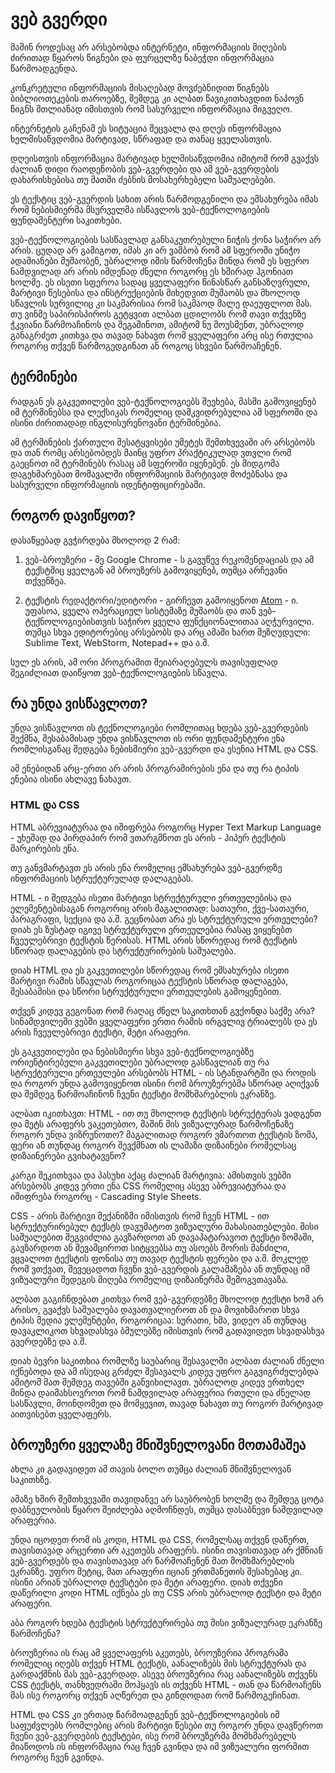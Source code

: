 # ვებ გვერდი

მაშინ როდესაც არ არსებობდა ინტერნეტი, ინფორმაციის მიღების ძირითად წყაროს წიგნები და ფურცელზე ნაბეჭდი ინფორმაცია წარმოადგენდა.

კონკრეტული ინფორმაციის მისაღებად მოვძებნიდით წიგნებს ბიბლიოთეკების თაროებზე, შემდეგ კი ალბათ წავიკითხავდით ნაპოვნ წიგნს მთლიანად იმისთვის რომ სასურველი ინფორმაცია მიგვეღო.

ინტერნეტის გაჩენამ ეს სიტუაცია შეცვალა და დღეს ინფორმაცია ხელმისაწვდომია მარტივად, სწრაფად და თანაც ყველასთვის.

დღეისთვის ინფორმაცია მარტივად ხელმისაწვდომია იმიტომ რომ გვაქვს ძალიან დიდი რაოდენობის ვებ-გვერდები და ამ ვებ-გვერდების დახარისხებისა თუ მათში ძებნის მოსახერხებელი საშუალებები.

ეს ტექსტიც ვებ-გვერდის სახით არის წარმოდგენილი და ემსახურება იმას რომ ნებისმიერმა მსურველმა ისწავლოს ვებ-ტექნოლოგიების ფუნდამენტური საკითხები.

ვებ-ტექნოლოგიების სასწავლად განსაკუთრებული ნიჭის ქონა საჭირო არ არის. ცუდად არ გამიგოთ, იმას კი არ ვამბობ რომ ამ სფეროში უნიჭო ადამიანები მუშაობენ, უბრალოდ იმის წარმოჩენა მინდა რომ ეს სფერო ნამდვილად არ არის იმდენად ძნელი როგორც ეს ხშირად ჰგონიათ ხოლმე. ეს ისეთი სფეროა სადაც ყველაფერი წინასწარ განსაზღვრული, მარტივი წესებისა და ინსტრუქციების მიხედვით მუშაობს და მხოლოდ სწავლის სურვილიც კი საკმარისია რომ საკმაოდ მალე დაეუფლოთ მას. თუ ვინმე საპირისპიროს გეტყვით ალბათ ცდილობს რომ თავი თქვენზე ჭკვიანი წარმოაჩინოს და შეგაშინოთ, ამიტომ ნუ მოუსმენთ, უბრალოდ განაგრძეთ კითხვა და თავად ნახავთ რომ ყველაფერი არც ისე რთულია როგორც თქვენ წარმოგედგინათ ან როგოც სხვები წარმოაჩენენ.

## ტერმინები
რადგან ეს გაკვეთილები ვებ-ტექნოლოგიებს შეეხება, მასში გამოვიყენებ იმ ტერმინებსა და ლექსიკას რომელიც დამკვიდრებულია ამ სფეროში და ისინი ძირითადად ინგლისურენოვანი ტერმინებია.

ამ ტერმინების ქართული შესატყვისები უმეტეს შემთხვევაში არ არსებობს და თან რომც არსებობდეს მაინც უფრო პრაქტიკულად ვთვლი რომ გაეცნოთ იმ ტერმინებს რასაც ამ სფეროში იყენებენ. ეს მიდგომა დაგეხმარებათ მომავალში ინფორმაციის მარტივად მოძებნასა და სასურველი ინფორმაციის იდენტიფიცირებაში.

## როგორ დავიწყოთ?

დასაწყებად გვჭირდება მხოლოდ 2 რამ:

1. ვებ-ბროუზერი - მე Google Chrome - ს გავუწევ რეკომენდაციას და ამ ტექსტშიც ყველგან ამ ბროუზერს გამოვიყენებ, თუმცა არჩევანი თქვენზეა.

2. ტექსტის რედაქტორი/ედიტორი - გირჩევთ გამოიყენოთ [Atom](https://atom.io/) - ი.
უფასოა, ყველა ოპერაციულ სისტემაზე მუშაობს და თან ვებ-ტექნოლოგიებისთვის საჭირო ყველა ფუნქციონალითაა აღჭურვილი. თუმცა სხვა ედიტორებიც არსებობს და არც ამაში ხართ შეზღუდული: Sublime Text, WebStorm, Notepad++ და ა.შ.

სულ ეს არის, ამ ორი პროგრამით შეიარაღებულს თავისუფლად შეგიძლიათ დაიწყოთ ვებ-ტექნოლოგიების სწავლა.

## რა უნდა ვისწავლოთ?

უნდა ვისწავლოთ ის ტექნოლოგიები რომლითაც ხდება ვებ-გვერდების შექმნა, შესაბამისად უნდა ვისწავლოთ ის ორი ფუნდამენტური ენა რომლისგანაც შედგება ნებისმიერი ვებ-გვერდი და ესენია HTML და CSS.

ამ ენებიდან არც-ერთი არ არის პროგრამირების ენა და თუ რა ტიპის ენებია ისინი ახლავე ნახავთ.

### HTML და CSS

HTML აბრევიატურაა და იშიფრება როგორც Hyper Text Markup Language - უხეშად და პირდაპირ რომ ვთარგმნოთ ეს არის - ჰიპერ ტექსტის მარკირების ენა.

თუ განვმარტავთ ეს არის ენა რომელიც ემსახურება ვებ-გვერდზე ინფორმაციის სტრუქტურულად დალაგებას.

HTML - ი შედგება ისეთი მარტივი სტრუქტურული ერთეულებისა და ელემენტებისაგან როგორიც არის მაგალითად: სათაური, ქვე-სათაური, პარაგრაფი, სექცია და ა.შ.
გეცნობათ არა ეს სტრუქტურული ერთეულები? დიახ ეს ზუსტად იგივე სტრუქტურული ერთეულებია რასაც ვიყენებთ ჩვეულებრივი ტექსტის წერისას. HTML არის სწორედაც რომ ტექსტის სწორად დალაგების და სტრუქტურირების საშუალება.

დიახ HTML და ეს გაკვეთილები სწორედაც რომ ემსახურება ისეთი მარტივი რამის სწავლას როგორიცაა ტექსტის სწორად დალაგება, შესაბამისი და სწორი სტრუქტურული ერთეულების გამოყენებით.

თქვენ კიდევ გეგონათ რომ რაღაც ძნელ საკითხთან გვქონდა საქმე არა? სინამდვილეში ვებში ყველაფერი ერთი რამის ირგვლივ ტრიალებს და ეს არის ჩვეულებრივი ტექსტი, მეტი არაფერი.

ეს გაკვეთილები და ნებისმიერი სხვა ვებ-ტექნოლოგიებზე ორიენტირებული გაკვეთილები უბრალოდ გასწავლიან თუ რა სტრუქტურული ერთეულები არსებობს HTML - ის სტანდარტში და როდის და როგორ უნდა გამოვიყენოთ ისინი რომ ბროუზერებმა სწორად აღიქვან და შემდეგ წარმოაჩინონ ჩვენი ტექსტი მომხმარებლის ეკრანზე.

ალბათ იკითხავთ: HTML - ით თუ მხოლოდ ტექსტის სტრუქტურას ვადგენთ და მეტს არაფერს ვაკეთებთო, მაშინ მის ვიზუალურად წარმოჩენაზე როგორ უნდა ვიზრუნოთო? მაგალითად როგორ ვმართოთ ტექსტის ზომა, ფერი ან თუნდაც როგორ შევქმნათ ის ლამაზი დიზაინები რომელსაც დიზაინერები გვიხატავენო?

კარგი შეკითხვაა და პასუხი აქაც ძალიან მარტივია: ამისთვის ვებში არსებობს კიდევ ერთი ენა CSS რომელიც ასევე აბრევიატურაა და იშიფრება როგორც - Cascading Style Sheets.

CSS - არის მარტივი მექანიზმი იმისთვის რომ ჩვენ HTML - ით სტრუქტურირებულ ტექსტს დავუმატოთ ვიზუალური მახასიათებლები. მისი საშუალებით შეგვიძლია გავზარდოთ ან დავაპატარავოთ ტექსტი ზომაში, გავზარდოთ ან შევამციროთ სიტყვებსა თუ ასოებს შორის მანძილი, ვცვალოთ ტექსტის ფონისა თუ თავად ტექსტის ფერები და ა.შ. მოკლედ რომ ვთქვათ, შევეცადოთ ჩვენი ვებ-გვერდის გალამაზება ან თუნდაც იმ ვიზუალური შედეგის მიღება რომელიც დიზაინერმა შემოგვთავაზა.

ალბათ გაგიჩნდებათ კითხვა რომ ვებ-გვერდებზე მხოლოდ ტექსტი ხომ არ არისო, გვაქვს საშუალება დავათვალიეროთ ან და მოვიხმაროთ სხვა ტიპის მედია ელემენტები, როგორიცაა: სურათი, ხმა, ვიდეო ან თუნდაც დავაკლიკოთ სხვადასხვა ბმულებზე იმისთვის რომ გადავიდეთ სხვადასხვა გვერდებზე და ა.შ.

დიახ ბევრი საკითხია რომლზე საუბარიც შესავალში ალბათ ძალიან ძნელი იქნებოდა და ამ ისედაც გრძელ შესავალს კიდევ უფრო გაგვიგრძელებდა ამიტომ მათ შემდეგ თავებში განვიხილავთ. უბრალოდ კიდევ ერთხელ მინდა დაიმახსოვროთ რომ ნამდვილად არაფერია რთული და ძნელად სასწავლი, მოინდომეთ და მომყევით, თავად ნახავთ თუ როგორ მარტივად აითვისებთ ყველაფერს.

## ბროუზერი ყველაზე მნიშვნელოვანი მოთამაშეა

ახლა კი გადავიდეთ ამ თავის ბოლო თუმცა ძალიან მნიშვნელოვან საკითხზე.

ამაზე ხშირ შემთხვევაში თავიდანვე არ საუბრობენ ხოლმე და შემდეგ ცოტა დაბნეულობის წყარო შეიძლება აღმოჩნდეს, თუმცა დასაბნევი ნამდვილად არაფერია.

უნდა იცოდეთ რომ ის კოდი, HTML და CSS, რომელსაც თქვენ დაწერთ, თავისთავად არცერთი არ აკეთებს არაფერს. ისინი თავისთავად არ ქმნიან ვებ-გვერდებს და თავისთავად არ წარმოაჩენენ მათ მომხმარებლის ეკრანზე. უფრო მეტიც, მათ არაფერი იციან ერთმანეთის შესახებაც კი. ისინი არიან უბრალოდ ტექსტები და მეტი არაფერი. დიახ თქვენი დაწერილი კოდი HTML იქნება ეს თუ CSS არის უბრალოდ ტექსტი და მეტი არაფერი.

აბა როგორ ხდება ტექსტის სტრუქტურირება თუ მისი ვიზუალურად ეკრანზე წარმოჩენა?

ბროუზერია ის რაც ამ ყველაფერს აკეთებს, ბროუზერია პროგრამა რომელიც იღებს თქვენ HTML ტექსტს, აანალიზებს მის სტრუქტურას და გარდაქმნის მას ვებ-გვერდად. ასევე ბროუზერია რაც აანალიზებს თქვენს CSS ტექსტს, თანხვედრაში მოჰყავს ის თქვენს HTML - თან და წარმოაჩენს მას ისე როგორც თქვენ აღწერეთ და გინდოდათ რომ წარმოგეჩინათ.

HTML და CSS კი ერთად წარმოადგენენ ვებ-ტექნოლოგიების იმ საფუძვლებს რომლებიც არის მარტივი წესები თუ როგორ უნდა დავწეროთ ჩვენი ვებ-გვერდების ტექსტები, ისე რომ  ბროუზერმა მომხმარებელს მიაწოდოს ის ინფორმაცია რაც ჩვენ გვინდა და იმ ვიზუალური ფორმით როგორც ჩვენ გვინდა.
